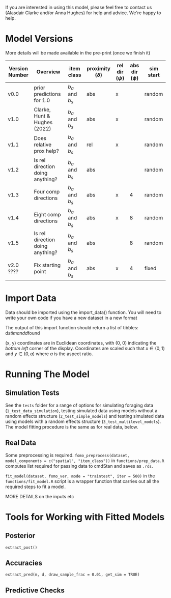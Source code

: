 If you are interested in using this model, please feel free to contact us (Alasdair Clarke and/or Anna Hughes) for help and advice. We're happy to help. 


# Model Versions

More details will be made available in the pre-print (once we finish it)

| Version Number             | Overview                           | item class | proximity ($\delta$) | rel dir ($\psi$)  | abs dir ($\phi$) | sim start |
|----------------------------|------------------------------------|-----------------|--------------------|-----------|-----------|---------|
| v0.0                       | prior predictions for 1.0          | $b_a$ and $b_s$ | abs | x | | random |
| v1.0                       | Clarke, Hunt & Hughes (2022)       | $b_a$ and $b_s$ | abs | x |  |random |
| v1.1                       | Does relative prox help?    | $b_a$ and $b_s$ | rel | x | | random |
| v1.2                       | Is rel direction doing anything? | $b_a$ and $b_s$ | abs |       |   | random |
| v1.3                       | Four comp directions | $b_a$ and $b_s$ | abs | x|  4 | random |
| v1.4                       | Eight comp directions | $b_a$ and $b_s$ | abs | x |  8 | random |
| v1.5                       | Is rel direction doing anything? | $b_a$ and $b_s$ | abs |  |  8 | random |
| v2.0      ????                 | Fix starting point | $b_a$ and $b_s$ | abs | x |  4 | fixed |



# Import Data

Data should be imported using the import_data() function. You will need to write your own code if you have a new dataset in a new format 

The output of this import function should return a list of tibbles: d$stim and d$found

(x, y) coordinates are in Euclidean coordinates, with (0, 0) indicating the *bottom left* corner of the display. 
Coordinates are scaled such that $x \in (0, 1)$ and $y \in (0, a)$ where $a$ is the aspect ratio.



# Running The Model

## Simulation Tests

See the `tests` folder for a range of options for simulating foraging data (`1_test_data_simulation`), testing simulated data using models without a random effects structure (`2_test_simple_models`) and testing simulated data using models with a random effects structure (`3_test_multilevel_models`). The model fitting procedure is the same as for real data, below.

## Real Data

Some preprocessing is required. `fomo_preprocess(dataset, model_components = c("spatial", "item_class"))` in `functions/prep_data.R` computes list required for passing data to cmdStan and saves as `.rds`.

`fit_model(dataset, fomo_ver, mode = "traintest", iter = 500)` in the `functions/fit_model.R` script is a wrapper function that carries out all the required steps to fit a model.

MORE DETAILS on the inputs etc

# Tools for Working with Fitted Models

## Posterior

`extract_post()`

## Accuracies

`extract_pred(m, d, draw_sample_frac = 0.01, get_sim = TRUE)` 

## Predictive Checks

